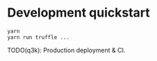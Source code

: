 Development quickstart
======================

    yarn
    yarn run truffle ...

TODO(q3k): Production deployment & CI.
